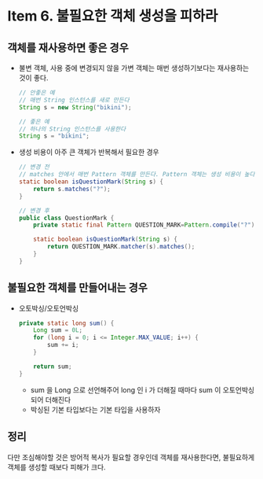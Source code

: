 # Item 6. 불필요한 객체 생성을 피하라

## 객체를 재사용하면 좋은 경우

- 불변 객체, 사용 중에 변경되지 않을 가변 객체는 매번 생성하기보다는 재사용하는 것이 좋다.
    
    ```java
    // 안좋은 예
    // 매번 String 인스턴스를 새로 만든다
    String s = new String("bikini");
    
    // 좋은 예
    // 하나의 String 인스턴스를 사용한다
    String s = "bikini";
    ```
    
- 생성 비용이 아주 큰 객체가 반복해서 필요한 경우
    
    ```java
    // 변경 전
    // matches 안에서 매번 Pattern 객체를 만든다. Pattern 객체는 생성 비용이 높다.
    static boolean isQuestionMark(String s) {
    	return s.matches("?");
    }
    
    // 변경 후
    public class QuestionMark {
    	private static final Pattern QUESTION_MARK=Pattern.compile("?");
    
    	static boolean isQuestionMark(String s) {
    		return QUESTION_MARK.matcher(s).matches();
    	}
    }
    ```
    

## 불필요한 객체를 만들어내는 경우

- 오토박싱/오토언박싱
    
    ```java
    private static long sum() {
    	Long sum = 0L;
    	for (long i = 0; i <= Integer.MAX_VALUE; i++) {
    		sum += i;
    	}
    
    	return sum;
    }
    ```
    
    - sum 을 Long 으로 선언해주어 long 인 i 가 더해질 때마다 sum 이 오토언박싱되어 더해진다
    - 박싱된 기본 타입보다는 기본 타입을 사용하자

## 정리

다만 조심해야할 것은 방어적 복사가 필요할 경우인데 객체를 재사용한다면, 불필요하게 객체를 생성할 때보다 피해가 크다.
